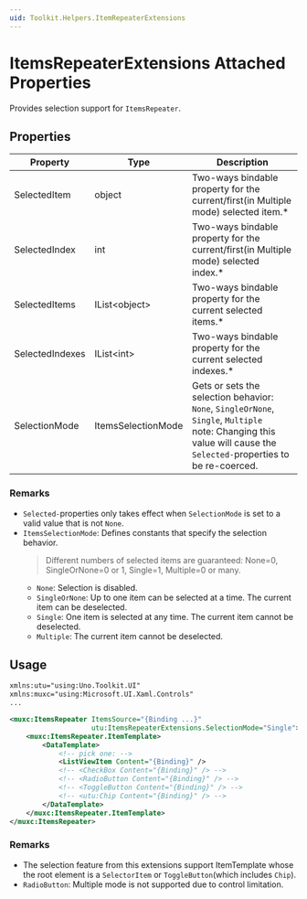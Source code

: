 ```yaml
---
uid: Toolkit.Helpers.ItemRepeaterExtensions
---
```

# ItemsRepeaterExtensions Attached Properties
Provides selection support for `ItemsRepeater`.

## Properties
Property|Type|Description
-|-|-
SelectedItem|object|Two-ways bindable property for the current/first(in Multiple mode) selected item.\*
SelectedIndex|int|Two-ways bindable property for the current/first(in Multiple mode) selected index.\*
SelectedItems|IList\<object>|Two-ways bindable property for the current selected items.\*
SelectedIndexes|IList\<int>|Two-ways bindable property for the current selected indexes.\*
SelectionMode|ItemsSelectionMode|Gets or sets the selection behavior: `None`, `SingleOrNone`, `Single`, `Multiple` <br/> note: Changing this value will cause the `Selected-`properties to be re-coerced.

### Remarks
- `Selected-`properties only takes effect when `SelectionMode` is set to a valid value that is not `None`.
- `ItemsSelectionMode`: Defines constants that specify the selection behavior.
  > Different numbers of selected items are guaranteed: None=0, SingleOrNone=0 or 1, Single=1, Multiple=0 or many.
  - `None`: Selection is disabled.
  - `SingleOrNone`: Up to one item can be selected at a time. The current item can be deselected.
  - `Single`: One item is selected at any time. The current item cannot be deselected.
  - `Multiple`: The current item cannot be deselected.

## Usage
```xml
xmlns:utu="using:Uno.Toolkit.UI"
xmlns:muxc="using:Microsoft.UI.Xaml.Controls"
...

<muxc:ItemsRepeater ItemsSource="{Binding ...}"
                    utu:ItemsRepeaterExtensions.SelectionMode="Single">
    <muxc:ItemsRepeater.ItemTemplate>
        <DataTemplate>
            <!-- pick one: -->
            <ListViewItem Content="{Binding}" />
            <!-- <CheckBox Content="{Binding}" /> -->
            <!-- <RadioButton Content="{Binding}" /> -->
            <!-- <ToggleButton Content="{Binding}" /> -->
            <!-- <utu:Chip Content="{Binding}" /> -->
        </DataTemplate>
    </muxc:ItemsRepeater.ItemTemplate>
</muxc:ItemsRepeater>
```

### Remarks
- The selection feature from this extensions support ItemTemplate whose the root element is a `SelectorItem` or `ToggleButton`(which includes `Chip`).
- `RadioButton`: Multiple mode is not supported due to control limitation.

